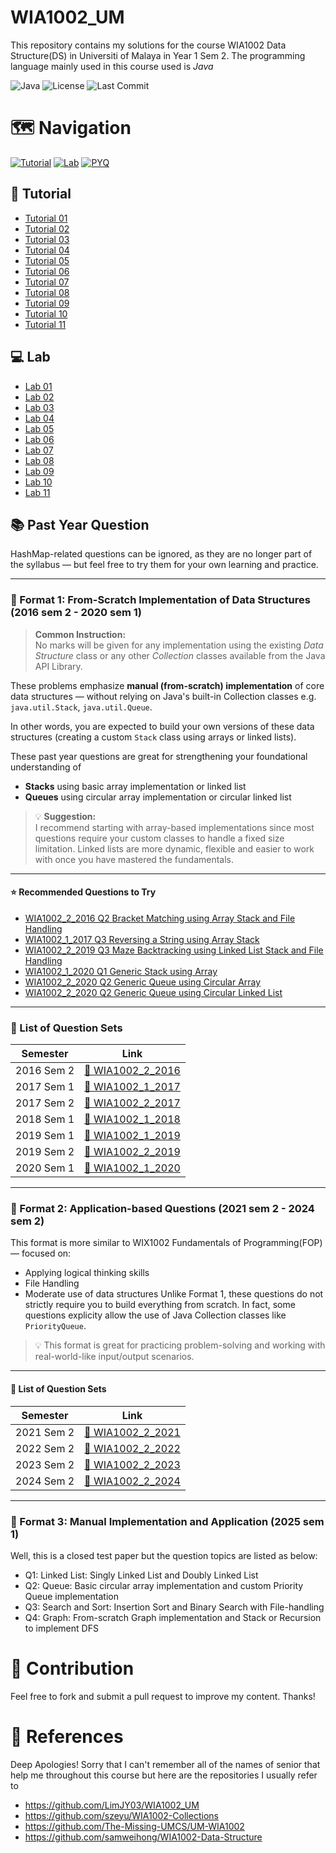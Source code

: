 # WIA1002_UM
This repository contains my solutions for the course WIA1002 Data Structure(DS) in Universiti of Malaya in Year 1 Sem 2. The programming language mainly used in this course used is *Java*

![Java](https://img.shields.io/badge/Java-17%2B-orange?logo=openjdk) 
![License](https://img.shields.io/badge/License-MIT-green)
![Last Commit](https://img.shields.io/github/last-commit/tianlongc/WIA1002_UM)

# 🗺️ Navigation
[![Tutorial](https://img.shields.io/badge/📚-Tutorials-9cf)](https://github.com/tianlongc/WIA1002_UM/tree/main?tab=readme-ov-file#tutorial)
[![Lab](https://img.shields.io/badge/🔬-Labs-orange)](https://github.com/tianlongc/WIA1002_UM/tree/main?tab=readme-ov-file#lab)
[![PYQ](https://img.shields.io/badge/📝-Past_Year_Q-yellow)](https://github.com/tianlongc/WIA1002_UM/tree/main?tab=readme-ov-file#past-year-question-2016-sem-2---2025-sem-1)

## 📖 Tutorial
- [Tutorial 01](https://github.com/tianlongc/WIA1002_UM/blob/main/Tutorial/24068668_WIA1002_Tutorial01.pdf)
- [Tutorial 02](https://github.com/tianlongc/WIA1002_UM/blob/main/Tutorial/24068668_WIA1002_Tutorial02.pdf)
- [Tutorial 03](https://github.com/tianlongc/WIA1002_UM/blob/main/Tutorial/24068668_WIA1002_Tutorial03.pdf)
- [Tutorial 04](https://github.com/tianlongc/WIA1002_UM/blob/main/Tutorial/24068668_WIA1002_Tutorial04.pdf)
- [Tutorial 05](https://github.com/tianlongc/WIA1002_UM/blob/main/Tutorial/24068668_WIA1002_Tutorial05.pdf)
- [Tutorial 06](https://github.com/tianlongc/WIA1002_UM/blob/main/Tutorial/24068668_WIA1002_Tutorial06.pdf)
- [Tutorial 07](https://github.com/tianlongc/WIA1002_UM/blob/main/Tutorial/24068668_WIA1002_Tutorial07.pdf)
- [Tutorial 08](https://github.com/tianlongc/WIA1002_UM/blob/main/Tutorial/24068668_WIA1002_Tutorial08.pdf)
- [Tutorial 09](https://github.com/tianlongc/WIA1002_UM/blob/main/Tutorial/24068668_WIA1002_Tutorial09.pdf)
- [Tutorial 10](https://github.com/tianlongc/WIA1002_UM/blob/main/Tutorial/24068668_WIA1002_Tutorial10.pdf)
- [Tutorial 11](https://github.com/tianlongc/WIA1002_UM/blob/main/Tutorial/24068668_WIA1002_Tutorial11.pdf)

## 💻 Lab
- [Lab 01](https://github.com/tianlongc/WIA1002_UM/tree/main/Lab/Lab%2001)
- [Lab 02](https://github.com/tianlongc/WIA1002_UM/tree/main/Lab/Lab%2002)
- [Lab 03](https://github.com/tianlongc/WIA1002_UM/tree/main/Lab/Lab%2003)
- [Lab 04](https://github.com/tianlongc/WIA1002_UM/tree/main/Lab/Lab%2004)
- [Lab 05](https://github.com/tianlongc/WIA1002_UM/tree/main/Lab/Lab%2005)
- [Lab 06](https://github.com/tianlongc/WIA1002_UM/tree/main/Lab/Lab%2006)
- [Lab 07](https://github.com/tianlongc/WIA1002_UM/tree/main/Lab/Lab%2007)
- [Lab 08](https://github.com/tianlongc/WIA1002_UM/tree/main/Lab/Lab%2008)
- [Lab 09](https://github.com/tianlongc/WIA1002_UM/tree/main/Lab/Lab%2009)
- [Lab 10](https://github.com/tianlongc/WIA1002_UM/tree/main/Lab/Lab%2010)
- [Lab 11](https://github.com/tianlongc/WIA1002_UM/tree/main/Lab/Lab%2011)

## 📚 Past Year Question
HashMap-related questions can be ignored, as they are no longer part of the syllabus — but feel free to try them for your own learning and practice.

---

### 📄 Format 1: From-Scratch Implementation of Data Structures (2016 sem 2 - 2020 sem 1)
> **Common Instruction:**<br>
> No marks will be given for any implementation using the existing _Data Structure_ class or any other _Collection_ classes available from the Java API Library.

These problems emphasize **manual (from-scratch) implementation** of core data structures — without relying on Java's built-in Collection classes e.g. `java.util.Stack`, `java.util.Queue`.

In other words, you are expected to build your own versions of these data structures (creating a custom `Stack` class using arrays or linked lists).

These past year questions are great for strengthening your foundational understanding of
- **Stacks** using basic array implementation or linked list 
- **Queues** using circular array implementation or circular linked list

> 💡 **Suggestion:**<br>
> I recommend starting with array-based implementations since most questions require your custom classes to handle a fixed size limitation. Linked lists are more dynamic, flexible and easier to work with once you have mastered the fundamentals.

---

#### ⭐ Recommended Questions to Try
- [WIA1002_2_2016 Q2 Bracket Matching using Array Stack and File Handling](https://github.com/tianlongc/WIA1002_UM/tree/main/PYQ/WIA1002_2_2016/Q2array)
- [WIA1002_1_2017 Q3 Reversing a String using Array Stack](https://github.com/tianlongc/WIA1002_UM/tree/main/PYQ/WIA1002_1_2017/Q3)
- [WIA1002_2_2019 Q3 Maze Backtracking using Linked List Stack and File Handling](https://github.com/tianlongc/WIA1002_UM/tree/main/PYQ/WIA1002_2_2019/Q3)
- [WIA1002_1_2020 Q1 Generic Stack using Array](https://github.com/tianlongc/WIA1002_UM/blob/main/PYQ/WIA1002_1_2020/Q1/GenericStack.java)
- [WIA1002_2_2020 Q2 Generic Queue using Circular Array](https://github.com/tianlongc/WIA1002_UM/blob/main/PYQ/WIA1002_1_2020/Q2/GenericQueue.java)
- [WIA1002_2_2020 Q2 Generic Queue using Circular Linked List](https://github.com/tianlongc/WIA1002_UM/blob/main/PYQ/WIA1002_1_2020/Q2CLL/GenericQueue.java)

---

### 📁 List of Question Sets

| Semester     | Link                                                                 |
|--------------|----------------------------------------------------------------------|
| 2016 Sem 2   | [📂 WIA1002_2_2016](https://github.com/tianlongc/WIA1002_UM/tree/main/PYQ/WIA1002_2_2016) |
| 2017 Sem 1   | [📂 WIA1002_1_2017](https://github.com/tianlongc/WIA1002_UM/tree/main/PYQ/WIA1002_1_2017) |
| 2017 Sem 2   | [📂 WIA1002_2_2017](https://github.com/tianlongc/WIA1002_UM/tree/main/PYQ/WIA1002_2_2017) |
| 2018 Sem 1   | [📂 WIA1002_1_2018](https://github.com/tianlongc/WIA1002_UM/tree/main/PYQ/WIA1002_1_2018) |
| 2019 Sem 1   | [📂 WIA1002_1_2019](https://github.com/tianlongc/WIA1002_UM/tree/main/PYQ/WIA1002_1_2019) |
| 2019 Sem 2   | [📂 WIA1002_2_2019](https://github.com/tianlongc/WIA1002_UM/tree/main/PYQ/WIA1002_2_2019) |
| 2020 Sem 1   | [📂 WIA1002_1_2020](https://github.com/tianlongc/WIA1002_UM/tree/main/PYQ/WIA1002_1_2020) |

---

### 📄 Format 2: Application-based Questions (2021 sem 2 - 2024 sem 2)
This format is more similar to WIX1002 Fundamentals of Programming(FOP) — focused on:
- Applying logical thinking skills
- File Handling
- Moderate use of data structures
Unlike Format 1, these questions do not strictly require you to build everything from scratch.
In fact, some questions explicity allow the use of Java Collection classes like `PriorityQueue`.
> 💡 This format is great for practicing problem-solving and working with real-world-like input/output scenarios.

---

#### 📁 List of Question Sets

| Semester     | Link                                                                 |
|--------------|----------------------------------------------------------------------|
| 2021 Sem 2   | [📂 WIA1002_2_2021](https://github.com/tianlongc/WIA1002_UM/tree/main/PYQ/WIA1002_2_2021) |
| 2022 Sem 2   | [📂 WIA1002_2_2022](https://github.com/tianlongc/WIA1002_UM/tree/main/PYQ/WIA1002_2_2022) |
| 2023 Sem 2   | [📂 WIA1002_2_2023](https://github.com/tianlongc/WIA1002_UM/tree/main/PYQ/WIA1002_2_2023) |
| 2024 Sem 2   | [📂 WIA1002_2_2024](https://github.com/tianlongc/WIA1002_UM/tree/main/PYQ/WIA1002_2_2024) |

---

### 📄 Format 3: Manual Implementation and Application (2025 sem 1)
Well, this is a closed test paper but the question topics are listed as below:
- Q1: Linked List: Singly Linked List and Doubly Linked List
- Q2: Queue: Basic circular array implementation and custom Priority Queue implementation
- Q3: Search and Sort: Insertion Sort and Binary Search with File-handling 
- Q4: Graph: From-scratch Graph implementation and Stack or Recursion to implement DFS

# 🤝 Contribution
Feel free to fork and submit a pull request to improve my content. Thanks!

# 🧷 References 
Deep Apologies! Sorry that I can't remember all of the names of senior that help me throughout this course but here are the repositories I usually refer to
- https://github.com/LimJY03/WIA1002_UM
- https://github.com/szeyu/WIA1002-Collections
- https://github.com/The-Missing-UMCS/UM-WIA1002
- https://github.com/samweihong/WIA1002-Data-Structure
